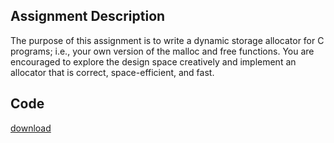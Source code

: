 ## Assignment Description

The purpose of this assignment is to write a dynamic storage allocator for C
programs; i.e., your own version of the malloc and free functions. You are
encouraged to explore the design space creatively and implement an allocator
that is correct, space-efficient, and fast.

## Code

[download](/static/file/malloc.zip)
